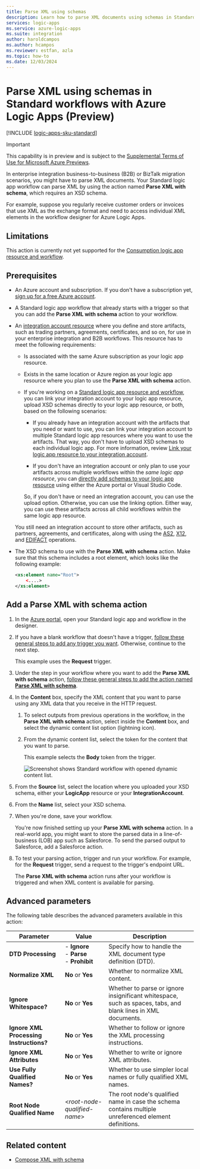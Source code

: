 ```yaml
---
title: Parse XML using schemas
description: Learn how to parse XML documents using schemas in Standard workflows with Azure Logic Apps.
services: logic-apps
ms.service: azure-logic-apps
ms.suite: integration
author: haroldcampos
ms.author: hcampos
ms.reviewer: estfan, azla
ms.topic: how-to
ms.date: 12/03/2024
---
```


# Parse XML using schemas in Standard workflows with Azure Logic Apps (Preview)

[!INCLUDE [logic-apps-sku-standard](../../includes/logic-apps-sku-standard.md)]

> [!IMPORTANT]
> This capability is in preview and is subject to the 
> [Supplemental Terms of Use for Microsoft Azure Previews](https://azure.microsoft.com/support/legal/preview-supplemental-terms/).

In enterprise integration business-to-business (B2B) or BizTalk migration scenarios, you might have to parse XML documents. Your Standard logic app workflow can parse XML by using the action named **Parse XML with schema**, which requires an XSD schema.

For example, suppose you regularly receive customer orders or invoices that use XML as the exchange format and need to access individual XML elements in the workflow designer for Azure Logic Apps.

## Limitations

This action is currently not yet supported for the [Consumption logic app resource and workflow](logic-apps-overview.md#resource-environment-differences).

## Prerequisites

* An Azure account and subscription. If you don't have a subscription yet, [sign up for a free Azure account](https://azure.microsoft.com/free/?WT.mc_id=A261C142F).

* A Standard logic app workflow that already starts with a trigger so that you can add the **Parse XML with schema** action to your workflow.

* An [integration account resource](enterprise-integration/create-integration-account.md) where you define and store artifacts, such as trading partners, agreements, certificates, and so on, for use in your enterprise integration and B2B workflows. This resource has to meet the following requirements:

  * Is associated with the same Azure subscription as your logic app resource.

  * Exists in the same location or Azure region as your logic app resource where you plan to use the **Parse XML with schema** action.


  * If you're working on a [Standard logic app resource and workflow](logic-apps-overview.md#resource-environment-differences), you can link your integration account to your logic app resource, upload XSD schemas directly to your logic app resource, or both, based on the following scenarios: 

    * If you already have an integration account with the artifacts that you need or want to use, you can link your integration account to multiple Standard logic app resources where you want to use the artifacts. That way, you don't have to upload XSD schemas to each individual logic app. For more information, review [Link your logic app resource to your integration account](enterprise-integration/create-integration-account.md?tabs=standard#link-account).

    * If you don't have an integration account or only plan to use your artifacts across multiple workflows within the *same logic app resource*, you can [directly add schemas to your logic app resource](logic-apps-enterprise-integration-schemas.md) using either the Azure portal or Visual Studio Code.
   
    So, if you don't have or need an integration account, you can use the upload option. Otherwise, you can use the linking option. Either way, you can use these artifacts across all child workflows within the same logic app resource.

  You still need an integration account to store other artifacts, such as partners, agreements, and certificates, along with using the [AS2](logic-apps-enterprise-integration-as2.md), [X12](logic-apps-enterprise-integration-x12.md), and [EDIFACT](logic-apps-enterprise-integration-edifact.md) operations.

* The XSD schema to use with the **Parse XML with schema** action. Make sure that this schema includes a root element, which looks like the following example:

   ```xml
   <xs:element name="Root">
       <....>
   </xs:element>

## Add a Parse XML with schema action


1. In the [Azure portal](https://portal.azure.com), open your Standard logic app and workflow in the designer.

1. If you have a blank workflow that doesn't have a trigger, [follow these general steps to add any trigger you want](create-workflow-with-trigger-or-action.md?tabs=standard#add-trigger). Otherwise, continue to the next step.

   This example uses the **Request** trigger.

1. Under the step in your workflow where you want to add the **Parse XML with schema** action, [follow these general steps to add the action named **Parse XML with schema**](create-workflow-with-trigger-or-action.md?tabs=standard#add-action).

1. In the **Content** box, specify the XML content that you want to parse using any XML data that you receive in the HTTP request.

   1. To select outputs from previous operations in the workflow, in the **Parse XML with schema** action, select inside the **Content** box, and select the dynamic content list option (lightning icon).

   1. From the dynamic content list, select the token for the content that you want to parse.

      This example selects the **Body** token from the trigger.

      ![Screenshot shows Standard workflow with opened dynamic content list.](./media/logic-apps-enterprise-integration-xml-parse/open-dynamic-content-list-standard.png)

      
1. From the **Source** list, select the location where you uploaded your XSD schema, either your **LogicApp** resource or your **IntegrationAccount**.

1. From the **Name** list, select your XSD schema.

1. When you're done, save your workflow.

   You're now finished setting up your **Parse XML with schema** action. In a real-world app, you might want to store the parsed data in a line-of-business (LOB) app such as Salesforce. To send the parsed output to Salesforce, add a Salesforce action.

1. To test your parsing action, trigger and run your workflow. For example, for the **Request** trigger, send a request to the trigger's endpoint URL.

   The **Parse XML with schema** action runs after your workflow is triggered and when XML content is available for parsing.

## Advanced parameters

The following table describes the advanced parameters available in this action:

| Parameter | Value | Description |
|-----------|-------|-------------|
| **DTD Processing** | - **Ignore** <br>- **Parse** <br>- **Prohibit** | Specify how to handle the XML document type definition (DTD). |
| **Normalize XML** | **No** or **Yes** | Whether to normalize XML content. |
| **Ignore Whitespace?** | **No** or **Yes** | Whether to parse or ignore insignificant whitespace, such as spaces, tabs, and blank lines in XML documents. |
| **Ignore XML Processing Instructions?** | **No** or **Yes** | Whether to follow or ignore the XML processing instructions. | 
| **Ignore XML Attributes** | **No** or **Yes** | Whether to write or ignore XML attributes. |
| **Use Fully Qualified Names?** | **No** or **Yes** | Whether to use simpler local names or fully qualified XML names. |
| **Root Node Qualified Name** | <*root-node-qualified-name*> | The root node's qualified name in case the schema contains multiple unreferenced element definitions. |

## Related content
	
- [Compose XML with schema](logic-apps-enterprise-integration-xml-compose.md)
	
